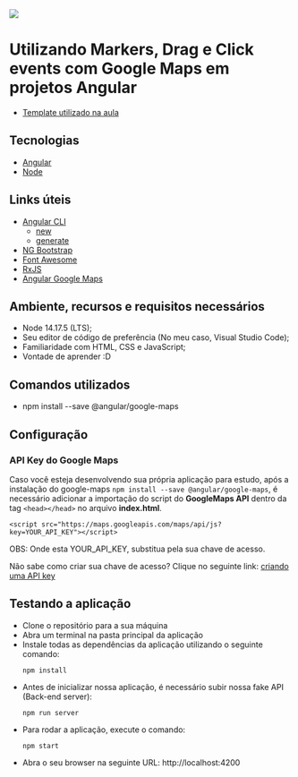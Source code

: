 <img src="https://storage.googleapis.com/golden-wind/experts-club/capa-github.svg" />

# Utilizando Markers, Drag e Click events com Google Maps em projetos Angular

- [Template utilizado na aula](https://github.com/rocketseat-experts-club/angular-http-requests-2021-10-11/tree/template)

## Tecnologias

- [Angular](https://angular.io/)
- [Node](https://nodejs.org/en/)

## Links úteis

- [Angular CLI](https://angular.io/cli)
    - [new](https://angular.io/cli/new)
    - [generate](https://angular.io/cli/generate)
- [NG Bootstrap](https://ng-bootstrap.github.io/#/home)
- [Font Awesome](https://fontawesome.com)
- [RxJS](https://rxjs.dev/guide/operators#creation-operators)
- [Angular Google Maps](https://github.com/angular/components/tree/master/src/google-maps#readme)

## Ambiente, recursos e requisitos necessários

- Node 14.17.5 (LTS);
- Seu editor de código de preferência (No meu caso, Visual Studio Code);
- Familiaridade com HTML, CSS e JavaScript;
- Vontade de aprender :D

## Comandos utilizados
- npm install --save @angular/google-maps

## Configuração

### API Key do Google Maps
Caso você esteja desenvolvendo sua própria aplicação para estudo, após a instalação do google-maps ```npm install --save @angular/google-maps```, é necessário adicionar a importação do script do **GoogleMaps API** dentro da tag ```<head></head>``` no arquivo **index.html**.

```
<script src="https://maps.googleapis.com/maps/api/js?key=YOUR_API_KEY"></script>
```

OBS: Onde esta YOUR_API_KEY, substitua pela sua chave de acesso.

Não sabe como criar sua chave de acesso? Clique no seguinte link: [criando uma API key](https://developers.google.com/maps/documentation/javascript/adding-a-google-map#step_3_get_an_api_key)

## Testando a aplicação
- Clone o repositório para a sua máquina
- Abra um terminal na pasta principal da aplicação
- Instale todas as dependências da aplicação utilizando o seguinte comando:
    ```
    npm install
    ```
- Antes de inicializar nossa aplicação, é necessário subir nossa fake API (Back-end server):
    ```
    npm run server
    ```
- Para rodar a aplicação, execute o comando:
    ```
    npm start
    ```
- Abra o seu browser na seguinte URL: http://localhost:4200
